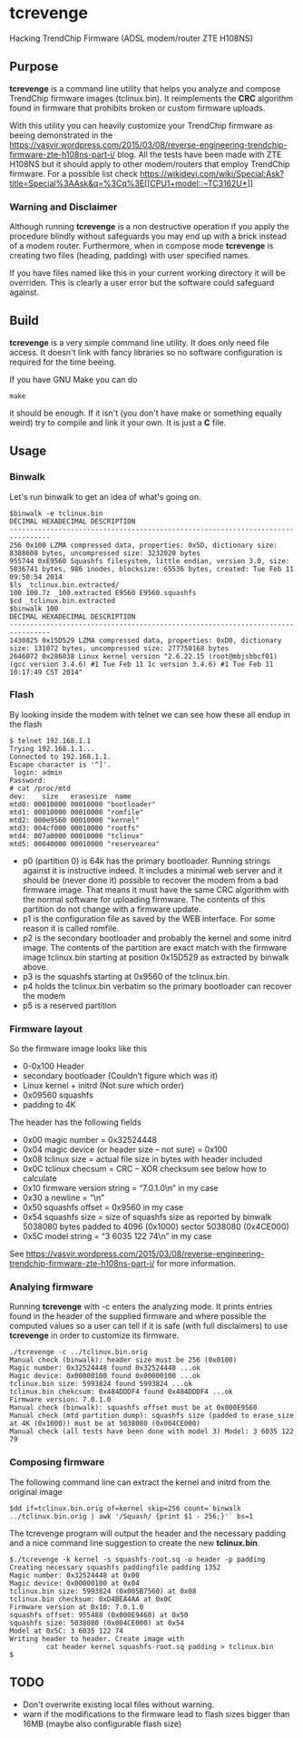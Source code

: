 # tcrevenge
Hacking TrendChip Firmware (ADSL modem/router ZTE H108NS)

## Purpose
**tcrevenge** is a command line utility that helps you analyze and compose TrendChip firmware images (tclinux.bin). It reimplements the **CRC** algorithm found in firmware that prohibits broken or custom firmware uploads.

With this utility you can heavily customize your TrendChip firmware as beeing demonstrated in the https://vasvir.wordpress.com/2015/03/08/reverse-engineering-trendchip-firmware-zte-h108ns-part-i/ blog. All the tests have been made with ZTE H108NS but it should apply to other modem/routers that employ TrendChip firmware. For a possible list check https://wikidevi.com/wiki/Special:Ask?title=Special%3AAsk&q=%3Cq%3E[[CPU1+model::~TC3162U*]]

### Warning and Disclaimer
Although running **tcrevenge** is a non destructive operation if you apply the procedure blindly without safeguards you may end up with a brick instead of a modem router. Furthermore, when in compose mode **tcrevenge** is creating two files (heading, padding) with user specified names.

If you have files named like this in your current working directory it will be overriden. This is clearly a user error but the software could safeguard against.

## Build
**tcrevenge** is a very simple command line utility. It does only need file access. It doesn't link with fancy libraries so no software configuration is required for the time beeing.

If you have GNU Make you can do
```
make
```
it should be enough. If it isn't (you don't have make or something equally weird) try to compile and link it your own. It is just a **C** file.

## Usage
### Binwalk
Let's run binwalk to get an idea of what's going on.
```
$binwalk -e tclinux.bin
DECIMAL HEXADECIMAL DESCRIPTION
--------------------------------------------------------------------------------
256 0x100 LZMA compressed data, properties: 0x5D, dictionary size: 8388608 bytes, uncompressed size: 3232020 bytes
955744 0xE9560 Squashfs filesystem, little endian, version 3.0, size: 5036741 bytes, 986 inodes, blocksize: 65536 bytes, created: Tue Feb 11 09:50:54 2014
$ls _tclinux.bin.extracted/
100 100.7z _100.extracted E9560 E9560.squashfs
$cd _tclinux.bin.extracted
$binwalk 100
DECIMAL HEXADECIMAL DESCRIPTION
--------------------------------------------------------------------------------
1430825 0x15D529 LZMA compressed data, properties: 0xD0, dictionary size: 131072 bytes, uncompressed size: 277750168 bytes
2646072 0x286038 Linux kernel version "2.6.22.15 (root@mbjsbbcf01) (gcc version 3.4.6) #1 Tue Feb 11 1c version 3.4.6) #1 Tue Feb 11 10:17:49 CST 2014"
```
### Flash
By looking inside the modem with telnet we can see how these all endup in the flash
```
$ telnet 192.168.1.1
Trying 192.168.1.1...
Connected to 192.168.1.1.
Escape character is '^]'.
 login: admin
Password:
# cat /proc/mtd 
dev:    size   erasesize  name
mtd0: 00010000 00010000 "bootloader"
mtd1: 00010000 00010000 "romfile"
mtd2: 000e9560 00010000 "kernel"
mtd3: 004cf000 00010000 "rootfs"
mtd4: 007a0000 00010000 "tclinux"
mtd5: 00040000 00010000 "reservearea"
```

* p0 (partition 0) is 64k has the primary bootloader. Running strings against it is instructive indeed. It includes a minimal web server and it should be (never done it) possible to recover the modem from a bad firmware image. That means it must have the same CRC algorithm with the normal software for uploading firmware. The contents of this partition do not change with a firmware update.
* p1 is the configuration file as saved by the WEB interface. For some reason it is called romfile.
* p2 is the secondary bootloader and probably the kernel and some initrd image. The contents of the partition are exact match with the firmware image tclinux.bin starting at position 0x15D529 as extracted by binwalk above.
* p3 is the squashfs starting at 0x9560 of the tclinux.bin.
* p4 holds the tclinux.bin verbatim so the primary bootloader can recover the modem
* p5 is a reserved partition

### Firmware layout
So the firmware image looks like this
* 0-0x100 Header
* secondary bootloader (Couldn’t figure which was it)
* Linux kernel + initrd (Not sure which order)
* 0x09560 squashfs
* padding to 4K

The header has the following fields
* 0x00 magic number = 0x32524448
* 0x04 magic device (or header size – not sure) = 0x100
* 0x08 tclinux size = actual file size in bytes with header included
* 0x0C tclinux checsum = CRC – XOR checksum see below how to calculate
* 0x10 firmware version string = “7.0.1.0\n” in my case
* 0x30 a newline = “\n”
* 0x50 squashfs offset = 0x9560 in my case
* 0x54 squashfs size = size of squashfs size as reported by binwalk 5038080 bytes padded to 4096 (0x1000) sector 5038080 (0x4CE000)
* 0x5C model string = “3 6035 122 74\n” in my case

See https://vasvir.wordpress.com/2015/03/08/reverse-engineering-trendchip-firmware-zte-h108ns-part-i/ for more information.

### Analying firmware
Running **tcrevenge** with -c enters the analyzing mode. It prints entries found in the header of the supplied firmware and where possible the computed values so a user can tell if it is safe (with full disclaimers) to use **tcrevenge** in order to customize its firmware.
```
./tcrevenge -c ../tclinux.bin.orig
Manual check (binwalk): header size must be 256 (0x0100)
Magic number: 0x32524448 found 0x32524448 ...ok
Magic device: 0x00000100 found 0x00000100 ...ok
tclinux.bin size: 5993824 found 5993824 ...ok
tclinux.bin chekcsum: 0x484DDDF4 found 0x484DDDF4 ...ok
Firmware version: 7.0.1.0
Manual check (binwalk): squashfs offset must be at 0x000E9560
Manual check (mtd partition dump): squashfs size (padded to erase_size at 4K (0x1000)) must be at 5038080 (0x004CE000)
Manual check (all tests have been done with model 3) Model: 3 6035 122 79
```

### Composing firmware
The following command line can extract the kernel and initrd from the original image
```
$dd if=tclinux.bin.orig of=kernel skip=256 count=`binwalk ../tclinux.bin.orig | awk '/Squash/ {print $1 - 256;}'` bs=1
```
The tcrevenge program will output the header and the necessary padding and a nice command line suggestion to create the new **tclinux.bin**.
```
$./tcrevenge -k kernel -s squashfs-root.sq -o header -p padding
Creating necessary squashfs paddingfile padding 1352
Magic number: 0x32524448 at 0x00
Magic device: 0x00000100 at 0x04
tclinux.bin size: 5993824 (0x005B7560) at 0x08
tclinux.bin checksum: 0xD4BEA4AA at 0x0C
Firmware version at 0x10: 7.0.1.0
squashfs offset: 955488 (0x000E9460) at 0x50
squashfs size: 5038080 (0x004CE000) at 0x54
Model at 0x5C: 3 6035 122 74
Writing header to header. Create image with
         cat header kernel squashfs-root.sq padding > tclinux.bin
$
```
## TODO
* Don't overwrite existing local files without warning.
* warn if the modifications to the firmware lead to flash sizes bigger than 16MB (maybe also configurable flash size)
